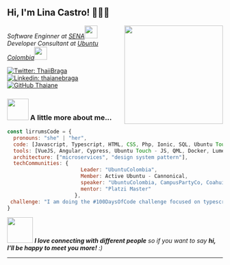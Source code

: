<h2> Hi, I'm Lina Castro! 👩🏼‍💻 </h2>
<img align='right' src="https://pbs.twimg.com/profile_images/1389403914005622786/PTbdbPIE_400x400.jpg" width="230">
<p><em>Software Enginner at <a href="http://www.unb.br">SENA</a><img src="https://media.giphy.com/media/fYSnHlufseco8Fh93Z/giphy.gif" width="30"></br>Developer Consultant at <a href="https://www.ubuntu-co.com">Ubuntu Colombia</a><img src="https://media.giphy.com/media/WUlplcMpOCEmTGBtBW/giphy.gif" width="30"> 
</em></p>

[![Twitter: ThaiiBraga](https://img.shields.io/twitter/follow/ThaiiBraga?style=social)](https://twitter.com/lirrums)
[![Linkedin: thaianebraga](https://img.shields.io/badge/-thaianebraga-blue?style=flat-square&logo=Linkedin&logoColor=white&link=https://www.linkedin.com/in/thaianebraga/)](https://www.linkedin.com/in/lirrums/)
[![GitHub Thaiane](https://img.shields.io/github/followers/thaiane?label=follow&style=social)](https://github.com/lirrumscode)


### <img src="https://media.giphy.com/media/VgCDAzcKvsR6OM0uWg/giphy.gif" width="50"> A little more about me...  

```javascript
const lirrumsCode = {
  pronouns: "she" | "her",
  code: [Javascript, Typescript, HTML, CSS, Php, Ionic, SQL, Ubuntu Touch, Linux],
  tools: [VueJS, Angular, Cypress, Ubuntu Touch - JS, QML, Docker, Lumen],
  architecture: ["microservices", "design system pattern"],
  techCommunities: {
                        Leader: "UbuntuColombia",
                        Member: Active Ubuntu - Cannonical,
                        speaker: "UbuntuColombia, CampusPartyCo, Coahuila University, EsLibre (Rey Juan Carlos University)",
                        mentor: "Platzi Master"
                      },
 challenge: "I am doing the #100DaysOfCode challenge focused on typescript"
}
```

<img src="https://media.giphy.com/media/LnQjpWaON8nhr21vNW/giphy.gif" width="60"> <em><b>I love connecting with different people</b> so if you want to say <b>hi, I'll be happy to meet you more!</b> :)</em>

---
